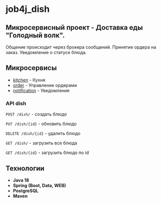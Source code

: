 # job4j_dish

## Микросервисный проект - Доставка еды "Голодный волк".
Общение происходит через брокера сообщений. Принятие ордера на заказ. Уведомление о статусе блюда.
## Микросервисы
+ [kitchen](https://github.com/ferveks3509/job4j_kitchen) - Кухня
+ [order](https://github.com/ferveks3509/job4j_order) - Управление ордерами
+ [notification](https://github.com/ferveks3509/job4j_notification) - Уведомления

### API dish
`POST /dish/` - создать блюдо

`PUT /dish/{id}` - обновить блюдо

`DELETE /dish/{id}` - удалить блюдо

`GET /dish/` - загрузить все блюда

`GET /dish/{id}` - загрузить блюдо по id

## Технологии

+ **Java 18**
+ **Spring (Boot, Data, WEB)**
+ **PostgreSQL**
+ **Maven**

